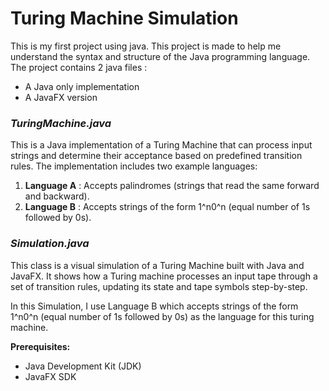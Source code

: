 # Turing Machine Simulation
This is my first project using java. This project is made to help me understand the syntax and structure of the Java programming language. The project contains 2 java files : 
- A Java only implementation
- A JavaFX version 

### *TuringMachine.java*

This is a Java implementation of a Turing Machine that can process input strings and determine their acceptance based on predefined transition rules. The implementation includes two example languages:

1. **Language A** : Accepts palindromes (strings that read the same forward and backward).
2. **Language B** : Accepts strings of the form 1^n0^n (equal number of 1s followed by 0s).

### *Simulation.java*

This class is a visual simulation of a Turing Machine built with Java and JavaFX. It shows how a Turing machine processes an input tape through a set of transition rules, updating its state and tape symbols step-by-step.

In this Simulation, I use Language B which accepts strings of the form 1^n0^n (equal number of 1s followed by 0s) as the language for this turing machine.


**Prerequisites:**
 - Java Development Kit (JDK)
 - JavaFX SDK 

